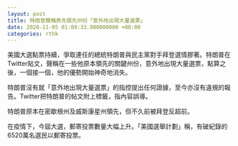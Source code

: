 ```yaml
---
layout: post
title: 特朗普聲稱原先領先州份「意外地出現大量選票」
date: 2020-11-05 01:09:33.000000000 +08:00
categories: rthk
---
```


美國大選點票持續，爭取連任的總統特朗普與民主黨對手拜登選情膠著。特朗普在Twitter貼文，聲稱在一些他原本領先的關鍵州份，意外地出現大量選票，點算之後，一個接一個，他的優勢開始神奇地消失。

特朗普沒有就「意外地出現大量選票」的指控提出任何證據，至今亦沒有違規的報告。Twitter把特朗普的帖文附上標籤，指內容誤導。

特朗普原本在密歇根州及威斯康星州領先，但不久前被拜登反超前。

在疫情下，今屆大選，郵寄投票數量大幅上升。「美國選舉計劃」稱，有破紀錄的6520萬名選民以郵寄投票。
